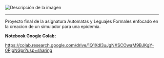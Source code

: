 ![Descripción de la imagen](https://drive.google.com/uc?export=view&id=1gEv2lt6vRFpZNOvln07r29k0Q65gJhtc)

---

Proyecto final de la asignatura Automatas y Leguajes Formales enfocado en la creacion de un simulador para una epidemia.

**Notebook Google Colab:**

https://colab.research.google.com/drive/1Q1Xdl3uJgNXSCOwaM9BJKgY-0PjgNGpr?usp=sharing

